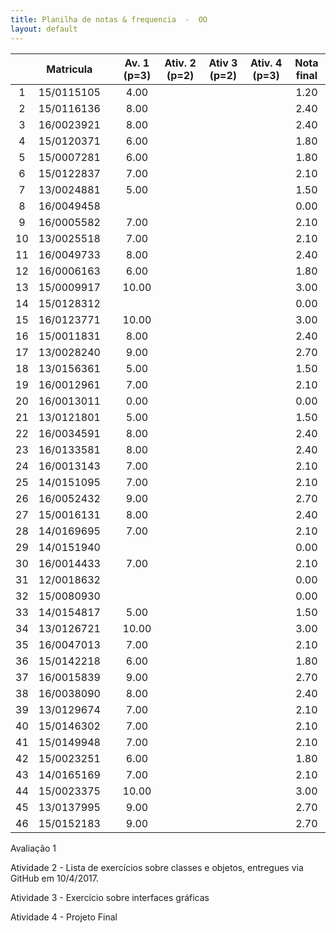 ```yaml
---
title: Planilha de notas & frequencia  -  OO
layout: default
---
```


|    |  Matricula  |    |  Av. 1 (p=3)  |  Ativ. 2 (p=2)  |  Ativ 3 (p=2)  |  Ativ. 4 (p=3)  |  Nota final  |
|:--:|:-----------:|:--:|:-------------:|:---------------:|:--------------:|:---------------:|:------------:|
| 1  |  15/0115105 |    |         4.00  |                 |                |                 |  1.20        | 
| 2  |  15/0116136 |    |         8.00  |                 |                |                 |  2.40        |
| 3  |  16/0023921 |    |         8.00  |                 |                |                 |  2.40        |
| 4  |  15/0120371 |    |         6.00  |                 |                |                 |  1.80        |
| 5  |  15/0007281 |    |         6.00  |                 |                |                 |  1.80        |
| 6  |  15/0122837 |    |         7.00  |                 |                |                 |  2.10        |
| 7  |  13/0024881 |    |         5.00  |                 |                |                 |  1.50        |
| 8  |  16/0049458 |    |               |                 |                |                 |  0.00        |
| 9  |  16/0005582 |    |         7.00  |                 |                |                 |  2.10        |
|10  |  13/0025518 |    |         7.00  |                 |                |                 |  2.10        |
|11  |  16/0049733 |    |         8.00  |                 |                |                 |  2.40        |
|12  |  16/0006163 |    |         6.00  |                 |                |                 |  1.80        |
|13  |  15/0009917 |    |        10.00  |                 |                |                 |  3.00        |
|14  |  15/0128312 |    |               |                 |                |                 |  0.00        |
|15  |  16/0123771 |    |        10.00  |                 |                |                 |  3.00        |
|16  |  15/0011831 |    |         8.00  |                 |                |                 |  2.40        |
|17  |  13/0028240 |    |         9.00  |                 |                |                 |  2.70        |
|18  |  13/0156361 |    |         5.00  |                 |                |                 |  1.50        |
|19  |  16/0012961 |    |         7.00  |                 |                |                 |  2.10        |
|20  |  16/0013011 |    |         0.00  |                 |                |                 |  0.00        |
|21  |  13/0121801 |    |         5.00  |                 |                |                 |  1.50        |
|22  |  16/0034591 |    |         8.00  |                 |                |                 |  2.40        |
|23  |  16/0133581 |    |         8.00  |                 |                |                 |  2.40        |
|24  |  16/0013143 |    |         7.00  |                 |                |                 |  2.10        |
|25  |  14/0151095 |    |         7.00  |                 |                |                 |  2.10        |
|26  |  16/0052432 |    |         9.00  |                 |                |                 |  2.70        |
|27  |  15/0016131 |    |         8.00  |                 |                |                 |  2.40        |
|28  |  14/0169695 |    |         7.00  |                 |                |                 |  2.10        |
|29  |  14/0151940 |    |               |                 |                |                 |  0.00        |
|30  |  16/0014433 |    |         7.00  |                 |                |                 |  2.10        |
|31  |  12/0018632 |    |               |                 |                |                 |  0.00        |
|32  |  15/0080930 |    |               |                 |                |                 |  0.00        |
|33  |  14/0154817 |    |         5.00  |                 |                |                 |  1.50        |
|34  |  13/0126721 |    |        10.00  |                 |                |                 |  3.00        |
|35  |  16/0047013 |    |         7.00  |                 |                |                 |  2.10        |
|36  |  15/0142218 |    |         6.00  |                 |                |                 |  1.80        |
|37  |  16/0015839 |    |         9.00  |                 |                |                 |  2.70        |
|38  |  16/0038090 |    |         8.00  |                 |                |                 |  2.40        |
|39  |  13/0129674 |    |         7.00  |                 |                |                 |  2.10        |
|40  |  15/0146302 |    |         7.00  |                 |                |                 |  2.10        |
|41  |  15/0149948 |    |         7.00  |                 |                |                 |  2.10        |
|42  |  15/0023251 |    |         6.00  |                 |                |                 |  1.80        |
|43  |  14/0165169 |    |         7.00  |                 |                |                 |  2.10        |
|44  |  15/0023375 |    |        10.00  |                 |                |                 |  3.00        |
|45  |  13/0137995 |    |         9.00  |                 |                |                 |  2.70        |
|46  |  15/0152183 |    |         9.00  |                 |                |                 |  2.70        |


Avaliação 1

Atividade 2 - Lista de exercícios sobre classes e objetos, entregues via GitHub em 10/4/2017.

Atividade 3 - Exercício sobre interfaces gráficas

Atividade 4 - Projeto Final
